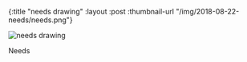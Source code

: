{:title "needs drawing"
 :layout :post
 :thumbnail-url "/img/2018-08-22-needs/needs.png"}
 
 ![needs drawing](/img/2018-08-22-needs/needs.png)
 
Needs
